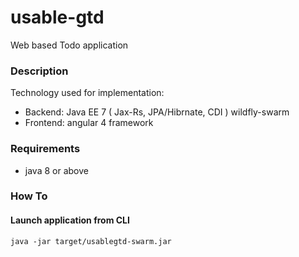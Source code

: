 # usable-gtd
Web based Todo application

### Description
Technology used for implementation:
* Backend: Java EE 7 ( Jax-Rs, JPA/Hibrnate, CDI )  wildfly-swarm 
* Frontend: angular 4 framework

### Requirements
* java 8 or above

### How To

#### Launch application from CLI

```shell
java -jar target/usablegtd-swarm.jar

